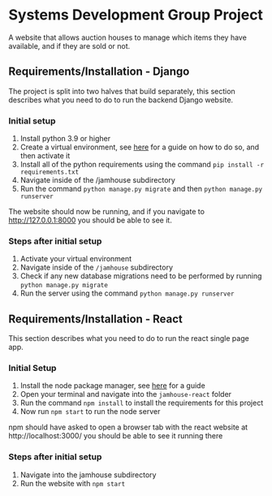 # Systems Development Group Project

A website that allows auction houses to manage which items they have available, and if they are sold or not.

## Requirements/Installation - Django

The project is split into two halves that build separately, this section describes what you need to do to run the backend Django website.

### Initial setup

1. Install python 3.9 or higher
2. Create a virtual environment, see [here](https://realpython.com/python-virtual-environments-a-primer/) for a guide on how to do so, and then activate it
3. Install all of the python requirements using the command `pip install -r requirements.txt`
4. Navigate inside of the /jamhouse subdirectory
5. Run the command `python manage.py migrate` and then `python manage.py runserver`

The website should now be running, and if you navigate to http://127.0.0.1:8000 you should be able to see it.

### Steps after initial setup

1. Activate your virtual environment
2. Navigate inside of the `/jamhouse` subdirectory
3. Check if any new database migrations need to be performed by running `python manage.py migrate`
4. Run the server using the command `python manage.py runserver`

## Requirements/Installation - React

This section describes what you need to do to run the react single page app.

### Initial Setup

1. Install the node package manager, see [here](https://kinsta.com/blog/how-to-install-node-js/) for a guide
2. Open your terminal and navigate into the `jamhouse-react` folder
3. Run the command `npm install` to install the requirements for this project
4. Now run `npm start` to run the node server

npm should have asked to open a browser tab with the react website at http://localhost:3000/ you should be able to see it running there

### Steps after initial setup

1. Navigate into the jamhouse subdirectory
2. Run the website with `npm start`
